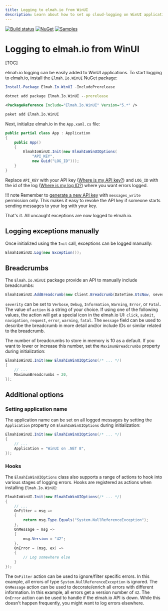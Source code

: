 ```yaml
---
title: Logging to elmah.io from WinUI
description: Learn about how to set up cloud-logging on WinUI applications using elmah.io. Catch and log all errors happening on installations of your client.
---
```


[![Build status](https://github.com/elmahio/Elmah.Io.WinUI/workflows/build/badge.svg)](https://github.com/elmahio/Elmah.Io.WinUI/actions?query=workflow%3Abuild)
[![NuGet](https://img.shields.io/nuget/v/Elmah.Io.WinUI.svg)](https://www.nuget.org/packages/Elmah.Io.WinUI)
[![Samples](https://img.shields.io/badge/samples-1-brightgreen.svg)](https://github.com/elmahio/Elmah.Io.WinUI/tree/main/samples)

# Logging to elmah.io from WinUI

[TOC]

elmah.io logging can be easily added to WinUI applications. To start logging to elmah.io, install the `Elmah.Io.WinUI` NuGet package:

```powershell fct_label="Package Manager"
Install-Package Elmah.Io.WinUI -IncludePrerelease
```
```cmd fct_label=".NET CLI"
dotnet add package Elmah.Io.WinUI --prerelease
```
```xml fct_label="PackageReference"
<PackageReference Include="Elmah.Io.WinUI" Version="5.*" />
```
```xml fct_label="Paket CLI"
paket add Elmah.Io.WinUI
```

Next, initialize elmah.io in the `App.xaml.cs` file:

```csharp
public partial class App : Application
{
    public App()
    {
        ElmahIoWinUI.Init(new ElmahIoWinUIOptions(
            "API_KEY",
            new Guid("LOG_ID")));
    }
}
```

Replace `API_KEY` with your API key ([Where is my API key?](where-is-my-api-key.md)) and `LOG_ID` with the id of the log ([Where is my log ID?](where-is-my-log-id.md)) where you want errors logged.

!!! note
    Remember to [generate a new API key](how-to-configure-api-key-permissions.md) with `messages_write` permission only. This makes it easy to revoke the API key if someone starts sending messages to your log with your key.

That's it. All uncaught exceptions are now logged to elmah.io.

## Logging exceptions manually

Once initialized using the `Init` call, exceptions can be logged manually:

```csharp
ElmahIoWinUI.Log(new Exception());
```

## Breadcrumbs

The `Elmah.Io.WinUI` package provide an API to manually include breadcrumbs:

```csharp
ElmahIoWinUI.AddBreadcrumb(new Client.Breadcrumb(DateTime.UtcNow, severity:"Information", action:"Save", message:"Record save"));
```

`severity` can be set to `Verbose`, `Debug`, `Information`, `Warning`, `Error`, or `Fatal`. The value of `action` is a string of your choice. If using one of the following values, the action will get a special icon in the elmah.io UI: `click`, `submit`, `navigation`, `request`, `error`, `warning`, `fatal`. The `message` field can be used to describe the breadcrumb in more detail and/or include IDs or similar related to the breadcrumb.

The number of breadcrumbs to store in memory is 10 as a default. If you want to lower or increase this number, set the `MaximumBreadcrumbs` property during initialization:

```csharp
ElmahIoWinUI.Init(new ElmahIoWinUIOptions(/* ... */)
{
    // ...
    MaximumBreadcrumbs = 20,
});
```

## Additional options

### Setting application name

The application name can be set on all logged messages by setting the `Application` property on `ElmahIoWinUIOptions` during initialization:

```csharp
ElmahIoWinUI.Init(new ElmahIoWinUIOptions(/* ... */)
{
    // ...
    Application = "WinUI on .NET 8",    
});
```

### Hooks

The `ElmahIoWinUIOptions` class also supports a range of actions to hook into various stages of logging errors. Hooks are registered as actions when installing `Elmah.Io.WinUI`:

```csharp
ElmahIoWinUI.Init(new ElmahIoWinUIOptions(/* ... */)
{
    // ...
    OnFilter = msg =>
    {
        return msg.Type.Equals("System.NullReferenceException");
    },
    OnMessage = msg =>
    {
        msg.Version = "42";
    },
    OnError = (msg, ex) =>
    {
        // Log somewhere else
    }
});
```

The `OnFilter` action can be used to ignore/filter specific errors. In this example, all errors of type `System.NullReferenceException` is ignored. The `OnMessage` action can be used to decorate/enrich all errors with different information. In this example, all errors get a version number of `42`. The `OnError` action can be used to handle if the elmah.io API is down. While this doesn't happen frequently, you might want to log errors elsewhere.